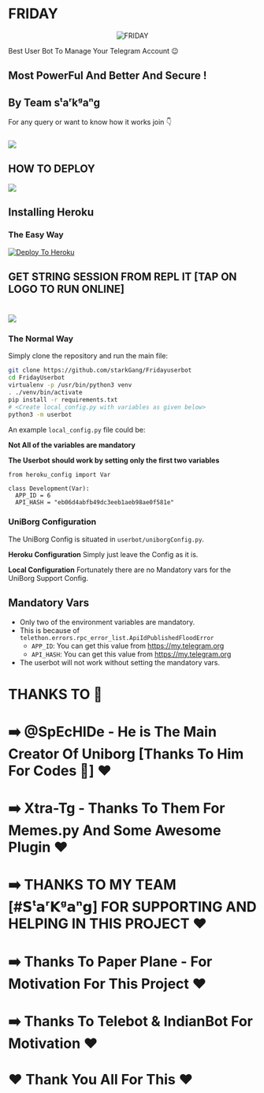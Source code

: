 # FRIDAY

<p align="center">
<img src="Logo.jpeg" alt="FRIDAY">

Best User Bot To Manage Your Telegram Account 😉
## Most PowerFul And Better And Secure !

## By Team sᵗaʳkᵍaⁿg

For any query or want to know how it works join 👇
### <a href="https://t.me/FridaySupportOfficial"><img src="https://telegra.ph/file/8ef5ff8acca6c6e4c7dd7.jpg?logo=Telegram"></a>

## HOW TO DEPLOY 

<a href="https://YouTube.com"><img src="https://telegra.ph/file/9ac774b59c57b7b3a0c89.png?logo=youtube"></a>

## Installing Heroku 

### The Easy Way
[![Deploy To Heroku](https://www.herokucdn.com/deploy/button.svg)](https://heroku.com/deploy?template=https://github.com/bitchlah/fridayuserbot)

## GET STRING SESSION FROM REPL IT [TAP ON LOGO TO RUN ONLINE]

# <a href="https://FRIDAY.starkgang.repl.run"><img src="https://telegra.ph/file/ba1e90db6956f4d7ce77d.png?logo=Repl"></a>
### The Normal Way

Simply clone the repository and run the main file:
```sh
git clone https://github.com/starkGang/Fridayuserbot
cd FridayUserbot
virtualenv -p /usr/bin/python3 venv
. ./venv/bin/activate
pip install -r requirements.txt
# <Create local_config.py with variables as given below>
python3 -m userbot
```

An example `local_config.py` file could be:

**Not All of the variables are mandatory**

__The Userbot should work by setting only the first two variables__

```python3
from heroku_config import Var

class Development(Var):
  APP_ID = 6
  API_HASH = "eb06d4abfb49dc3eeb1aeb98ae0f581e"
```

### UniBorg Configuration

The UniBorg Config is situated in `userbot/uniborgConfig.py`.

**Heroku Configuration**
Simply just leave the Config as it is.

**Local Configuration**
Fortunately there are no Mandatory vars for the UniBorg Support Config.

## Mandatory Vars

- Only two of the environment variables are mandatory.
- This is because of `telethon.errors.rpc_error_list.ApiIdPublishedFloodError`
    - `APP_ID`:   You can get this value from https://my.telegram.org
    - `API_HASH`:   You can get this value from https://my.telegram.org
- The userbot will not work without setting the mandatory vars.


# THANKS TO 🤟
# ➡️ @SpEcHlDe - He is The Main Creator Of Uniborg [Thanks To Him For Codes 🤟] ❤️
# ➡️ Xtra-Tg - Thanks To Them For Memes.py And Some Awesome Plugin ❤️
# ➡️ THANKS TO MY TEAM [#𝗦ᵗ𝗮ʳ𝗞ᵍ𝗮ⁿ𝗴] FOR SUPPORTING AND HELPING IN THIS PROJECT ❤️
# ➡️ Thanks To Paper Plane - For Motivation For This Project ❤️
# ➡️ Thanks To Telebot & IndianBot For Motivation ❤️
 #         ❤️ Thank You All For This ❤️
